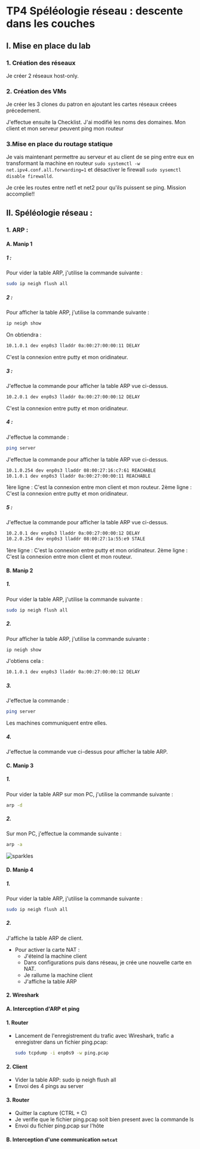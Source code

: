 # TP4 Spéléologie réseau : descente dans les couches

## I. Mise en place du lab
### 1. Création des réseaux

Je créer 2 réseaux host-only.

### 2. Création des VMs

Je créer les 3 clones du patron en ajoutant les cartes réseaux créees précedement.

J'effectue ensuite la Checklist.
J'ai modifié les noms des domaines.
Mon client et mon serveur peuvent ping mon routeur 

### 3.Mise en place du routage statique

Je vais maintenant permettre au serveur et au client de se ping entre eux en transformant la machine en routeur `sudo systemctl -w net.ipv4.conf.all.forwarding=1` et désactiver le firewall `sudo sysemctl disable firewalld`.

Je crée les routes entre net1 et net2 pour qu'ils puissent se ping. 
Mission accomplie!!

## II. Spéléologie réseau :
### 1. ARP :

#### A. Manip 1
##### 1 : 
Pour vider la table ARP, j'utilise la commande suivante :
```bash
sudo ip neigh flush all
```

##### 2 :
Pour afficher la table ARP, j'utilise la commande suivante :
```bash
ip neigh show
```

On obtiendra :
```bash
10.1.0.1 dev enp0s3 lladdr 0a:00:27:00:00:11 DELAY
```
C'est la connexion entre putty et mon oridinateur.

##### 3 : 
J'effectue la commande pour afficher la table ARP vue ci-dessus.
```bash
10.2.0.1 dev enp0s3 lladdr 0a:00:27:00:00:12 DELAY
```
C'est la connexion entre putty et mon oridinateur.

##### 4 :
J'effectue la commande : 
```bash
ping server
```

J'effectue la commande pour afficher la table ARP vue ci-dessus.
```bash
10.1.0.254 dev enp0s3 lladdr 08:00:27:16:c7:61 REACHABLE
10.1.0.1 dev enp0s3 lladdr 0a:00:27:00:00:11 REACHABLE
```

1ère ligne : C'est la connexion entre mon client et mon routeur.
2ème ligne : C'est la connexion entre putty et mon oridinateur.

##### 5 :
J'effectue la commande pour afficher la table ARP vue ci-dessus.
```bash 
10.2.0.1 dev enp0s3 lladdr 0a:00:27:00:00:12 DELAY
10.2.0.254 dev enp0s3 lladdr 08:00:27:1a:55:e9 STALE
```

1ère ligne : C'est la connexion entre putty et mon oridinateur.
2ème ligne : C'est la connexion entre mon client et mon routeur.

#### B. Manip 2
##### 1.
Pour vider la table ARP, j'utilise la commande suivante :
``` bash
sudo ip neigh flush all
```

##### 2.
Pour afficher la table ARP, j'utilise la commande suivante :

```bash
ip neigh show
```
J'obtiens cela : 

```bash
10.1.0.1 dev enp0s3 lladdr 0a:00:27:00:00:12 DELAY
```

##### 3.

J'effectue la commande : 
```bash
ping server
```

Les machines communiquent entre elles.

##### 4.
J'effectue la commande vue ci-dessus pour afficher la table ARP.


#### C. Manip 3
##### 1.
Pour vider la table ARP sur mon PC, j'utilise la commande suivante : 
```bash
arp -d
```

##### 2.
Sur mon PC, j'effectue la commande suivante :
 ```bash
 arp -a
 ```
 
![sparkles](./arp.PNG)

#### D. Manip 4
##### 1.
Pour vider la table ARP, j'utilise la commande suivante :
```bash
sudo ip neigh flush all
```

##### 2.
J'affiche la table ARP de client.
- Pour activer la carte NAT :
    - J'éteind la machine client
    - Dans configurations puis dans réseau, je crée une nouvelle carte en NAT.
    - Je rallume la machine client 
    - J'affiche la table ARP

#### 2. Wireshark

#### A. Interception d'ARP et ping

#### 1. Router

 - Lancement de l'enregistrement du trafic avec Wireshark, trafic a enregistrer dans un fichier ping.pcap:
     ```bash
     sudo tcpdump -i enp0s9 -w ping.pcap
     ```

#### 2. Client
- Vider la table ARP: sudo ip neigh flush all
- Envoi des 4 pings au server

#### 3. Router

- Quitter la capture (CTRL + C)
- Je verifie que le fichier ping.pcap soit bien present avec la commande ls 
- Envoi du fichier ping.pcap sur l'hôte


#### B. Interception d'une communication `netcat`



